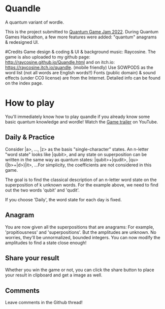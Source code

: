 # Quandle
A quantum variant of wordle.

This is the project submitted to [Quantum Game Jam 2022](https://itch.io/jam/quantum-game-jam-2022/rate/1707734). During Quantum Games Hackathon, a few more features were added: "quantum" anagrams & redesigned UI. 

#Credits
Game design & coding & UI & background music: Raycosine.
The game is also uploaded to my github page: http://raycosine.github.io/Quandle.html and on itch.io: https://raycosine.itch.io/quandle. (mobile friendly)
Use SOWPODS as the word list (not all words are English words!!) 
Fonts (public domain) & sound effects (under CC0 license) are from the Internet. Detailed info can be found on the index page.

# How to play

You'll immediately know how to play quandle if you already know some basic quantum knowledge and wordle! Watch the [Game trailer](https://www.youtube.com/watch?v=q_zJioewPww) on YouTube.

## Daily & Practice
Consider |a>, ..., |z> as the basis "single-character" states. An n-letter "word state" looks like |qubit>, and any state on superposition can be written in the same way as quantum states: |qubit>+|qudit>, |qu>(|b>+|d>)|it>, ...For simplicity, the coefficients are not considered in this game.

The goal is to find the classical description of an n-letter word state on the superposition of k unknown words. For the example above, we need to find out the two words 'qubit' and 'qudit'.

If you choose 'Daily', the word state for each day is fixed.

## Anagram
You are now given all the superpositions that are anagrams: For example, 'propitiousness' and 'superpositions'. But the amplitudes are unknown. No worries, they'll be unnormalized, bounded integers. You can now modify the amplitudes to find a state close enough!

## Share your result
Whether you win the game or not, you can click the share button to place your result in clipboard and get a image as well.

## Comments
Leave comments in the Github thread!
